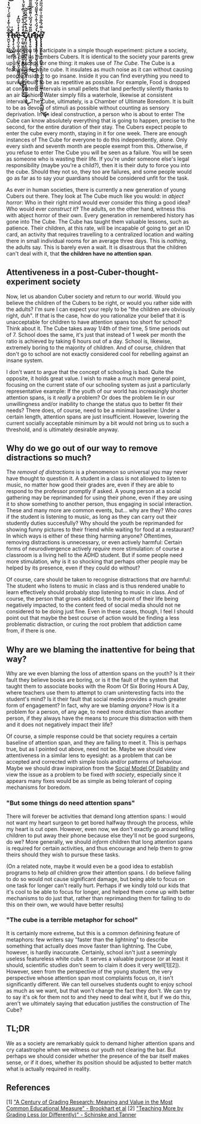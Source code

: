 ## T̴̛̮̺̣͙̫̜͇̲̆̊͆͗̐̒͐̃̈́̾́̈̔̔͘͜͝͝͝h̶̢̡̹̗̩̱͔͈͉̳̲͙̩̠̙͓̬̭͈͋̇̕ȩ̶͙̺̦̫̞̞̱̦͖̘͓̝̻̱̜̤̗̫̳̭̳͓͖̣̣̏̒̓̇͐̎͆̑̓͜͜ͅ ̶̛̛͍͕̳͉̮̳̮̤̮͈̻̼̱̦̬̻̬͍̞̰̼̪̗͇̙̰͙͙̱͍̣̗͇̖̋̀̽̐̾̂̀̃̀́́͛̏̑͒̈́̇́̈́͐̔̎̅̀̓̓̅͊̒̆̊̀̎̇̑͋̕͜͝͝C̸̡̗̤̤̟̼͇̤͖̺̪̟̤͓̦̱̦̼͎̤̬͇̜͉̹̲̲̙̹̗͚̞͈̠͚̗̣̺̊́̔̅̀́͗͂̂̌̏̃̚͜͝͠ͅư̶̢̢̛̛̟͓͍͕͓̥̹̹̥̫̮̯̦͕͙̿̈̆́̈́́̑͆͗̎̄̌̆̿͌̃̿̈͑̐͆̆͗͗͆̑͆̽͘͘̕͜͜ḇ̵̢̡̡̡̧̢̢̛͔̬̙͈̖̤̭̳̩̹̦͕͈͖̲̜͚͕͓̺̪͖̔́́̈́̍̄̍͛̂̔̄͂̈́́̈́͆́͒̃̑̐͛͠e̸̢̨̨̧̧̮̣̣̱͍͎̫̝͇̮̟͍͙͈̫͓̗̝̯̯̥͚̲͇̰͎̯̬̳̞̤̰̦͍̰̠͖̪̊̾̅̈́̏̌̀̈̆̍͛̏̈́̈̋̈́̀͗̆̈́̋̐̍͘̚̚͜͜͝ͅ

I want you to participate in a simple though experiment: picture a society, let's call its members Cubers. It is identical to the society your parents grew up in, except for one thing: it makes use of _The Cube_.
The Cube is a featureless white cube. It insulates as much noise as it can without causing people inside it to go insane. Inside it you can find everything you need to survive, built to be as repetitive as possible. For example, Food is dropped at consistent intervals in small pellets that land perfectly silently thanks to an air cushion. Water simply fills a waterhole, likewise at consistent intervals. The Cube, ultimately, is a Chamber of Ultimate Boredom. It is built to be as devoid of stimuli as possible without counting as sensory deprivation. In an ideal construction, a person who is about to enter The Cube can know absolutely everything that is going to happen, precise to the second, for the entire duration of their stay.
The Cubers expect people to enter the cube every month, staying in it for one week. There are enough instances of The Cube for everyone to do this independently, alone. Only every sixth and seventh month are people exempt from this. Otherwise, if you refuse to enter The Cube you will be seen as a failure. You will be seen as someone who is wasting their life. If you're under someone else's legal responsibility (maybe you're a child?), then it is their duty to force you into the cube. Should they not so, they too are failures, and some people would go as far as to say your guardians should be considered unfit for the task.

As ever in human societies, there is currently a new generation of young Cubers out there. They look at The Cube much like you would: in _abject horror_: Who in their right mind would ever consider this thing a good idea‽ Who would ever _construct_ it‽ The adults, on the other hand, witness this with abject horror of their own. Every generation in remembered history has gone into The Cube. The Cube has taught them valuable lessons, such as patience. Their children, at this rate, will be incapable of going to get an ID card, an activity that requires travelling to a centralized location and waiting there in small individual rooms for an average three days. This is _nothing_, the adults say. This is barely even a wait. It is disastrous that the children can't deal with it, that **the children have no attention span**.

## Attentiveness in a post-Cuber-thought-experiment society

Now, let us abandon Cuber society and return to our world. Would you believe the children of the Cubers to be right, or would you rather side with the adults? I'm sure I can expect your reply to be "the children are obviously right, duh". If that is the case, how do you rationalize your belief that it is unacceptable for children to have attention spans too short for school?
Think about it. The Cube takes away 1/4th of their time, 5 time periods out of 7. School does the same, it's just that instead of 1 week per month the ratio is achieved by taking 6 hours out of a day. School is, likewise, extremely boring to the majority of children. And of course, children that don't go to school are not exactly considered cool for rebelling against an insane system.

I don't want to argue that the concept of schooling is bad. Quite the opposite, it holds great value. I wish to make a much more general point, focusing on the current state of our schooling system as just a particularly representative example: If the youth of our world has increasingly shorter attention spans, is it _really_ a problem? Or does the problem lie in our unwillingness and/or inability to change the status quo to better fit their needs?
There does, of course, need to be a minimal baseline: Under a certain length, attention spans are just insufficient. However, lowering the current socially acceptable minimum by a bit would not bring us to such a threshold, and is ultimately desirable anyway. 

## Why do we go out of our way to remove distractions so much?

The _removal of distractions_ is a phenomenon so universal you may never have thought to question it. A student in a class is not allowed to listen to music, no matter how good their grades are, even if they are able to respond to the professor promptly if asked. A young person at a social gathering may be reprimanded for using their phone, even if they are using it to show something to another person, thus engaging in social interaction. These and many more are common events, but... why are they?
Who _cares_ if the student is listening to music, as long as they can carry out their studently duties succesfully? Why should the youth be reprimanded for showing funny pictures to their friend while waiting for food at a restaurant? In which ways is either of these thing harming anyone?
Oftentimes, removing distractions is unnecessary, or even actively harmful: Certain forms of neurodivergence actively _require_ more stimulation: of course a classroom is a living hell to the ADHD student. But if some people need more stimulation, why is it so shocking that perhaps other people may be helped by its presence, even if they could do without?

Of course, care should be taken to recognise distractions that _are_ harmful: The student who listens to music in class and is thus rendered unable to learn effectively should probably stop listening to music in class. And of course, the person that grows addicted, to the point of their life being negatively impacted, to the content feed of social media should not ne considered to be doing just fine. Even in these cases, though, I feel I should point out that maybe the best course of action would be finding a less problematic distraction, or curing the root problem that addiction came from, if there is one.

## Why are we blaming the inattentive for being that way?

Why are we even blaming the loss of attention spans on the youth? Is it their fault they believe books are boring, or is it the fault of the system that taught them to associate books with the Room Of Six Boring Hours A Day, where teachers use them to attempt to cram uninteresting facts into the student's mind? Is it their fault that social media provides a much greater form of engagement? 
In fact, why are we blaming _anyone_? How is it a problem for a person, of any age, to need more distraction than another person, if they always have the means to procure this distraction with them and it does not negatively impact their life?

Of course, a simple response could be that society requires a certain baseline of attention span, and they are failing to meet it. This is perhaps true, but as I pointed out above, need not be. Maybe we should view attentiveness in a similar lens to eyesight: as a problem that can be accepted and corrected with simple tools and/or patterns of behaviour. Maybe we should draw inspiration from the [Social Model Of Disability](https://en.wikipedia.org/wiki/Social_model_of_disability) and view the issue as a problem to be fixed _with society_, especially since it appears many fixes would be as simple as being tolerant of coping mechanisms for boredom.

### "But some things do need attention spans"

There will forever be activities that demand long attention spans: I would not want my heart surgeon to get bored halfway through the process, while my heart is cut open. However, even now, we don't exactly go around telling children to put away their phone because else they'll not be good surgeons, do we? 
More generally, we should _inform_ children that long attention spans is required for certain activities, and thus encourage and help them to grow theirs should they wish to pursue these tasks.

(On a related note, maybe it would even be a good idea to establish programs to help _all_ children grow their attention spans. I do believe failing to do so would not cause significant damage, but being able to focus on one task for longer can't really hurt. Perhaps if we kindly told our kids that it's cool to be able to focus for longer, and helped them come up with better mechanisms to do just that, rather than reprimanding them for failing to do this on their own, we would have better results)

### "The cube is a terrible metaphor for school"

It is certainly more extreme, but this is a common definining feature of metaphors: few writers say "faster than the lightning" to describe something that actually does move faster than lightning. 
The Cube, however, is hardly inaccurate. Certainly, school isn't just a seemingly useless featureless white cube. It serves a valuable purpose (or at least it should, scientific studies don't seem to claim it does it very well[1][2]). However, seen from the perspective of the young student, the very perspective whose attention span most complaints focus on, it isn't significantly different. We can tell ourselves students ought to enjoy school as much as we want, but that won't change the fact they don't. We can try to say it's ok for them not to and they need to deal wiht it, but if we do this, aren't we ultimately saying that education justifies the construction of The Cube?

## TL;DR

We as a society are remarkably quick to demand higher attention spans and cry catastrophe when we witness our youth not clearing the bar. But perhaps we should consider whether the presence of the bar itself makes sense, or if it does, whether its position should be adjusted to better match what is actually required in reality.

## References

[1] ["A Century of Grading Research: Meaning and Value in the Most
Common Educational Measure" - Brookhart et al](https://academiccommons.columbia.edu/doi/10.7916/D8NV9JQ0)
[2] ["Teaching More by Grading Less (or Differently)" - Schinske and Tanner](https://www.lifescied.org/doi/10.1187/cbe.cbe-14-03-0054)




















